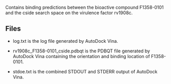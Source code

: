 Contains binding predictions between the bioactive compound F1358-0101 and the cside search space on the virulence factor rv1908c.

## Files

- log.txt is the log file generated by AutoDock Vina.

- rv1908c_F1358-0101_cside.pdbqt is the PDBQT file generated by AutoDock Vina containing the orientation and binding location of F1358-0101.

- stdoe.txt is the combined STDOUT and STDERR output of AutoDock Vina.

